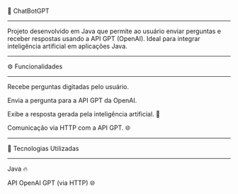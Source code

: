 🤖 ChatBotGPT




---



Projeto desenvolvido em Java que permite ao usuário enviar perguntas e receber respostas usando a API GPT (OpenAI). Ideal para integrar inteligência artificial em aplicações Java.

---


⚙️ Funcionalidades



---


Recebe perguntas digitadas pelo usuário.

Envia a pergunta para a API GPT da OpenAI.

Exibe a resposta gerada pela inteligência artificial. 💬

Comunicação via HTTP com a API GPT. 🌐

---

🧰 Tecnologias Utilizadas

---

Java 🔥

API OpenAI GPT (via HTTP) 🌐
